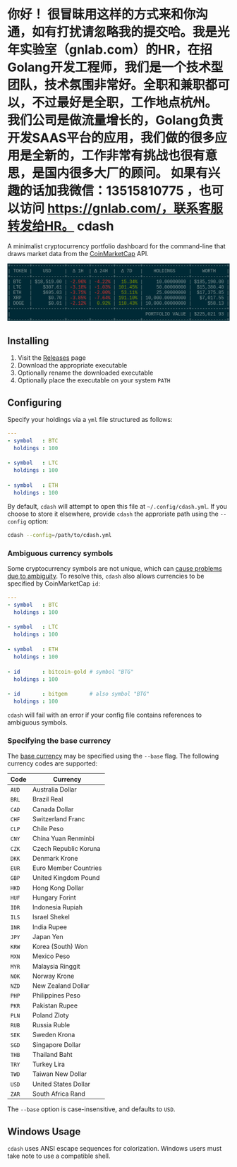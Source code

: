 你好！
很冒昧用这样的方式来和你沟通，如有打扰请忽略我的提交哈。我是光年实验室（gnlab.com）的HR，在招Golang开发工程师，我们是一个技术型团队，技术氛围非常好。全职和兼职都可以，不过最好是全职，工作地点杭州。
我们公司是做流量增长的，Golang负责开发SAAS平台的应用，我们做的很多应用是全新的，工作非常有挑战也很有意思，是国内很多大厂的顾问。
如果有兴趣的话加我微信：13515810775  ，也可以访问 https://gnlab.com/，联系客服转发给HR。
cdash
=====
A minimalist cryptocurrency portfolio dashboard for the command-line that draws
market data from the [CoinMarketCap][cmc] API.

![screenshot][img]


Installing
----------
1. Visit the [Releases][] page
2. Download the appropriate executable
3. Optionally rename the downloaded executable
4. Optionally place the executable on your system `PATH`


Configuring
-----------
Specify your holdings via a `yml` file structured as follows:

```yml
---
- symbol   : BTC
  holdings : 100

- symbol   : LTC
  holdings : 100

- symbol   : ETH
  holdings : 100
```

By default, `cdash` will attempt to open this file at `~/.config/cdash.yml`. If
you choose to store it elsewhere, provide `cdash` the approriate path using the
`--config` option:

```sh
cdash --config=/path/to/cdash.yml
```

### Ambiguous currency symbols ###
Some cryptocurrency symbols are not unique, which can [cause problems due to
ambiguity][issue-4]. To resolve this, `cdash` also allows currencies to be
specified by CoinMarketCap `id`:

```yml
---
- symbol   : BTC
  holdings : 100

- symbol   : LTC
  holdings : 100

- symbol   : ETH
  holdings : 100

- id       : bitcoin-gold # symbol "BTG"
  holdings : 100

- id       : bitgem       # also symbol "BTG"
  holdings : 100
```

`cdash` will fail with an error if your config file contains references to
ambiguous symbols.


### Specifying the base currency ###
The [base currency][base] may be specified using the `--base` flag. The
following currency codes are supported:

Code  | Currency
------|----------------------
`AUD` | Australia Dollar         
`BRL` | Brazil Real              
`CAD` | Canada Dollar            
`CHF` | Switzerland Franc        
`CLP` | Chile Peso               
`CNY` | China Yuan Renminbi      
`CZK` | Czech Republic Koruna    
`DKK` | Denmark Krone            
`EUR` | Euro Member Countries    
`GBP` | United Kingdom Pound     
`HKD` | Hong Kong Dollar         
`HUF` | Hungary Forint           
`IDR` | Indonesia Rupiah         
`ILS` | Israel Shekel            
`INR` | India Rupee              
`JPY` | Japan Yen                
`KRW` | Korea (South) Won        
`MXN` | Mexico Peso              
`MYR` | Malaysia Ringgit         
`NOK` | Norway Krone             
`NZD` | New Zealand Dollar       
`PHP` | Philippines Peso         
`PKR` | Pakistan Rupee           
`PLN` | Poland Zloty             
`RUB` | Russia Ruble             
`SEK` | Sweden Krona             
`SGD` | Singapore Dollar         
`THB` | Thailand Baht            
`TRY` | Turkey Lira              
`TWD` | Taiwan New Dollar        
`USD` | United States Dollar     
`ZAR` | South Africa Rand        

The `--base` option is case-insensitive, and defaults to `USD`.  


Windows Usage
-------------
`cdash` uses ANSI escape sequences for colorization. Windows users must take
note to use a compatible shell.


[Releases]: https://github.com/chrisallenlane/cdash/releases/
[base]:     https://en.wikipedia.org/wiki/Currency_pair#Base_currency
[cmc]:      https://coinmarketcap.com/
[img]:      ./.github/screen.jpg
[issue-4]:  https://github.com/chrisallenlane/cdash/issues/4
